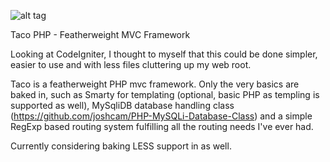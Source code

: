 ![alt tag](https://cloud.githubusercontent.com/assets/6876791/5011131/e3475816-6a7a-11e4-8ddb-5438c1c44887.png)

Taco PHP - Featherweight MVC Framework

Looking at CodeIgniter, I thought to myself that this could be done simpler, easier to use and with less files cluttering up my web root.

Taco is a featherweight PHP mvc framework. Only the very basics are baked in, such as Smarty for templating (optional, basic PHP as templing is supported as well), MySqliDB database handling class (https://github.com/joshcam/PHP-MySQLi-Database-Class) and a simple RegExp based routing system fulfilling all the routing needs I've ever had.

Currently considering baking LESS support in as well.

